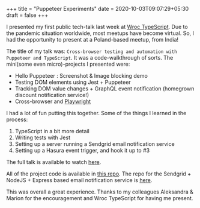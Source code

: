 +++
title = "Puppeteer Experiments"
date = 2020-10-03T09:07:29+05:30
draft = false
+++

I presented my first public tech-talk last week at [Wroc TypeScript](https://www.meetup.com/WrocTypeScript/events/sjzhvqybcmbfc/). Due to the pandemic situation worldwide, most meetups have become virtual. So, I had the opportunity to present at a Poland-based meetup, from India!

The title of my talk was: `Cross-browser testing and automation with Puppeteer and TypeScript`. It was a code-walkthrough of sorts. The mini(some even micro)-projects I presented were:
- Hello Puppeteer : Screenshot & Image blocking demo
- Testing DOM elements using Jest + Puppeteer
- Tracking DOM value changes + GraphQL event notification (homegrown discount notification service!)
- Cross-browser and [Playwright](https://github.com/microsoft/playwright)

I had a lot of fun putting this together. Some of the things I learned in the process:
1. TypeScript in a bit more detail
2. Writing tests with Jest
3. Setting up a server running a Sendgrid email notification service
4. Setting up a Hasura event trigger, and hook it up to #3

The full talk is available to watch [here](https://www.youtube.com/watch?v=Mmnwv5kr7No).

All of the project code is available in [this repo](https://github.com/meerasndr/puppeteer-experiment). The repo for the Sendgrid + NodeJS + Express based email notification service is [here](https://github.com/meerasndr/sendgrid-node-express-emailservice).

This was overall a great experience. Thanks to my colleagues Aleksandra & Marion for the encouragement and Wroc TypeScript for having me present.